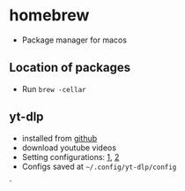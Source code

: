 # homebrew

- Package manager for macos

## Location of packages

- Run `brew -cellar`

## yt-dlp

- installed from [github](https://github.com/yt-dlp/yt-dlp)
- download youtube videos
- Setting configurations: [1](https://www.reddit.com/r/youtubedl/comments/qoc17t/ytdlp_where_do_i_put_a_custom_configuration_file/), [2](https://www.reddit.com/r/youtubedl/comments/130i9og/ytdlp_how_to_automatically_convert_all_audio/)
- Configs saved at `~/.config/yt-dlp/config`

`
